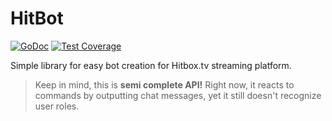 # HitBot
[![GoDoc](https://godoc.org/github.com/Renerte/hitbot?status.svg)](https://godoc.org/github.com/Renerte/hitbot) [![Test Coverage](https://codeclimate.com/github/Renerte/hitbot/badges/coverage.svg)](https://codeclimate.com/github/Renerte/hitbot/coverage)

Simple library for easy bot creation for Hitbox.tv streaming platform.

> Keep in mind, this is **semi complete API!** Right now, it reacts to commands by outputting chat messages, yet it still doesn't recognize user roles.
